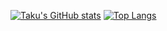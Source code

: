 [![Taku's GitHub stats](https://github-readme-stats.vercel.app/api?username=Taku3939&show_icons=true&theme=dark&count_private=true)](https://github.com/anuraghazra/github-readme-stats)
[![Top Langs](https://github-readme-stats.vercel.app/api/top-langs/?username=Taku3939&show_icons=true&theme=dark&count_private=true&langs_count=8)](https://github.com/anuraghazra/github-readme-stats)
